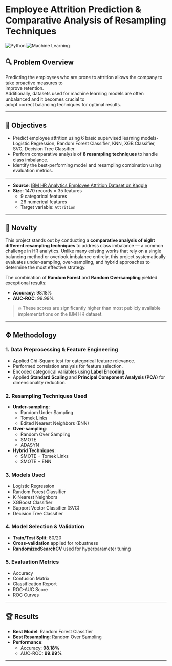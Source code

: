 # Employee Attrition Prediction & Comparative Analysis of Resampling Techniques

![Python](https://img.shields.io/badge/Python-3.8+-blue.svg)
![Machine Learning](https://img.shields.io/badge/ML-Scikit--Learn-yellow.svg)

## 🔍 Problem Overview

Predicting the employees who are prone to attrition allows the company to take proactive measures to  
improve retention.  
Additionally, datasets used for machine learning models are often unbalanced and it becomes crucial to  
adopt correct balancing techniques for optimal results.

---

## 🎯 Objectives

- Predict employee attrition using 6 basic supervised learning models- Logistic Regression, Random Forest Classifier, KNN, XGB Classifier, SVC, Decision Tree Classifier.
- Perform comparative analysis of **8 resampling techniques** to handle class imbalance.
- Identify the best-performing model and resampling combination using evaluation metrics.

---

- **Source**: [IBM HR Analytics Employee Attrition Dataset on Kaggle](https://www.kaggle.com/datasets/pavansubhasht/ibm-hr-analytics-attrition-dataset)
- **Size**: 1470 records × 35 features
  - 9 categorical features
  - 26 numerical features
  - Target variable: `Attrition`

---
## 🔬 Novelty

This project stands out by conducting a **comparative analysis of eight different resampling techniques**  to address class imbalance — a common challenge in HR analytics. Unlike many existing works that rely on a single balancing method or overlook imbalance entirely, this project systematically evaluates under-sampling, over-sampling, and hybrid approaches to determine the most effective strategy.

The combination of **Random Forest** and **Random Oversampling** yielded exceptional results:
- **Accuracy**: 98.18%
- **AUC-ROC**: 99.99%

> 🔥 These scores are significantly higher than most publicly available implementations on the IBM HR dataset.
---

## ⚙️ Methodology

### 1. **Data Preprocessing & Feature Engineering**
- Applied Chi-Square test for categorical feature relevance.
- Performed correlation analysis for feature selection.
- Encoded categorical variables using **Label Encoding**.
- Applied **Standard Scaling** and **Principal Component Analysis (PCA)** for dimensionality reduction.

### 2. **Resampling Techniques Used**
- **Under-sampling**:
  - Random Under Sampling
  - Tomek Links
  - Edited Nearest Neighbors (ENN)
- **Over-sampling**:
  - Random Over Sampling
  - SMOTE
  - ADASYN
- **Hybrid Techniques**:
  - SMOTE + Tomek Links
  - SMOTE + ENN

### 3. **Models Used**
- Logistic Regression
- Random Forest Classifier
- K-Nearest Neighbors
- XGBoost Classifier
- Support Vector Classifier (SVC)
- Decision Tree Classifier

### 4. **Model Selection & Validation**
- **Train/Test Split**: 80/20
- **Cross-validation** applied for robustness
- **RandomizedSearchCV** used for hyperparameter tuning

### 5. **Evaluation Metrics**
- Accuracy
- Confusion Matrix
- Classification Report
- ROC-AUC Score
- ROC Curves

---

## 🏆 Results

- **Best Model**: Random Forest Classifier
- **Best Resampling**: Random Over Sampling
- **Performance**:
  - Accuracy: **98.18%**
  - AUC-ROC: **99.99%**

---


